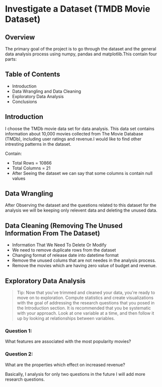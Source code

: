 # Investigate a Dataset (TMDB Movie Dataset) #
## Overview ##
The primary goal of the project is to go through the dataset and the general data analysis process using numpy, pandas and matplotlib.This contain four parts:

## Table of Contents ##
* Introduction
* Data Wrangling and Data Cleaning
* Exploratory Data Analysis
* Conclusions


## Introduction ##
I choose the TMDb movie data set for data analysis. This data set contains information about 10,000 movies collected from The Movie Database (TMDb), including user ratings and revenue.I would like to find other intresting patterns in the dataset.

Contain:

* Total Rows = 10866
* Total Columns = 21
* After Seeing the dataset we can say that some columns is contain null values

## Data Wrangling ##
After Observing the dataset and the questions related to this dataset for the analysis we will be keeping only relevent data and deleting the unused data.

## Data Cleaning (Removing The Unused Information From The Dataset) ##

* Information That We Need To Delete Or Modify
* We need to remove duplicate rows from the dataset
* Changing format of release date into datetime format
* Remove the unused colums that are not needes in the analysis process.
* Remove the movies which are having zero value of budget and revenue.


## Exploratory Data Analysis ##
> Tip: Now that you've trimmed and cleaned your data, you're ready to move on to exploration. Compute statistics and create visualizations with the goal of addressing the research questions that you posed in the Introduction section. It is recommended that you be systematic with your approach. Look at one variable at a time, and then follow it up by looking at relationships between variables.

### Question 1: ###
What features are associated with the most popularity movies?
### Question 2: ###
What are the properties which effect on increased revenue?


Basically, I analysis  for  only two questions in the future I will add more research questions.
